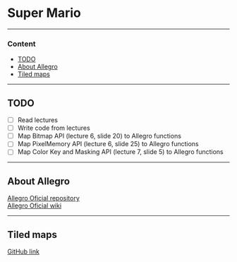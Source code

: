 # Super Mario

---

### Content
- [TODO](#todo)
- [About Allegro](#about-allegro)
- [Tiled maps](#tiled-maps)

---

## TODO

- [ ] Read lectures
- [ ] Write code from lectures
- [ ] Map Bitmap API (lecture 6, slide 20) to Allegro functions
- [ ] Map PixelMemory API (lecture 6, slide 25) to Allegro functions
- [ ] Map Color Key and Masking API (lecture 7, slide 5) to Allegro functions

---

## About Allegro

[Allegro Oficial repository](https://github.com/liballeg/allegro5)  
[Allegro Oficial wiki](https://github.com/liballeg/allegro_wiki/wiki)

---

## Tiled maps
[GitHub link](https://github.com/jamesbowman/tiled-maps)